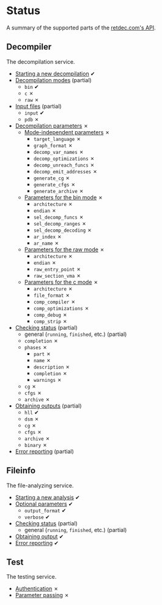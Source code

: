 # Status

A summary of the supported parts of the [retdec.com's API](https://retdec.com/api/docs/index.html).

## Decompiler

The decompilation service.

* [Starting a new decompilation](https://retdec.com/api/docs/decompiler.html#starting-a-new-decompilation) ✔
* [Decompilation modes](https://retdec.com/api/docs/decompiler.html#decompilation-modes) (partial)
  * `bin` ✔
  * `c` ✗
  * `raw` ✗
* [Input files](https://retdec.com/api/docs/decompiler.html#input-files) (partial)
  * `input` ✔
  * `pdb` ✗
* [Decompilation parameters](https://retdec.com/api/docs/decompiler.html#decompilation-parameters) ✗
  * [Mode-independent parameters](https://retdec.com/api/docs/decompiler.html#mode-independent-parameters) ✗
    * `target_language` ✗
    * `graph_format` ✗
    * `decomp_var_names` ✗
    * `decomp_optimizations` ✗
    * `decomp_unreach_funcs` ✗
    * `decomp_emit_addresses` ✗
    * `generate_cg` ✗
    * `generate_cfgs` ✗
    * `generate_archive` ✗
  * [Parameters for the bin mode](https://retdec.com/api/docs/decompiler.html#parameters-only-for-the-bin-mode) ✗
    * `architecture` ✗
    * `endian` ✗
    * `sel_decomp_funcs` ✗
    * `sel_decomp_ranges` ✗
    * `sel_decomp_decoding` ✗
    * `ar_index` ✗
    * `ar_name` ✗
  * [Parameters for the raw mode](https://retdec.com/api/docs/decompiler.html#parameters-only-for-the-raw-mode) ✗
    * `architecture` ✗
    * `endian` ✗
    * `raw_entry_point` ✗
    * `raw_section_vma` ✗
  * [Parameters for the c mode](https://retdec.com/api/docs/decompiler.html#parameters-only-for-the-c-mode) ✗
    * `architecture` ✗
    * `file_format` ✗
    * `comp_compiler` ✗
    * `comp_optimizations` ✗
    * `comp_debug` ✗
    * `comp_strip` ✗
* [Checking status](https://retdec.com/api/docs/decompiler.html#checking-status) (partial)
  * general (`running`, `finished`, etc.) (partial)
  * `completion` ✗
  * `phases` ✗
    * `part` ✗
    * `name` ✗
    * `description` ✗
    * `completion` ✗
    * `warnings` ✗
  * `cg` ✗
  * `cfgs` ✗
  * `archive` ✗
* [Obtaining outputs](https://retdec.com/api/docs/decompiler.html#obtaining-outputs) (partial)
  * `hll` ✔
  * `dsm` ✗
  * `cg` ✗
  * `cfgs` ✗
  * `archive` ✗
  * `binary` ✗
* [Error reporting](https://retdec.com/api/docs/decompiler.html#error-reporting) (partial)

## Fileinfo

The file-analyzing service.

* [Starting a new analysis](https://retdec.com/api/docs/fileinfo.html#starting-a-new-analysis) ✔
* [Optional parameters](https://retdec.com/api/docs/fileinfo.html#optional-parameters) ✔
  * `output_format` ✔
  * `verbose` ✔
* [Checking status](https://retdec.com/api/docs/fileinfo.html#checking-status) (partial)
  * general (`running`, `finished`, etc.) (partial)
* [Obtaining output](https://retdec.com/api/docs/fileinfo.html#obtaining-output) ✔
* [Error reporting](https://retdec.com/api/docs/fileinfo.html#error-reporting) ✔

## Test

The testing service.

* [Authentication](https://retdec.com/api/docs/test.html#authentication) ✗
* [Parameter passing](https://retdec.com/api/docs/test.html#parameter-passing) ✗
